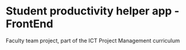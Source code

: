 # Student productivity helper app - FrontEnd
Faculty team project, part of the ICT Project Management curriculum
